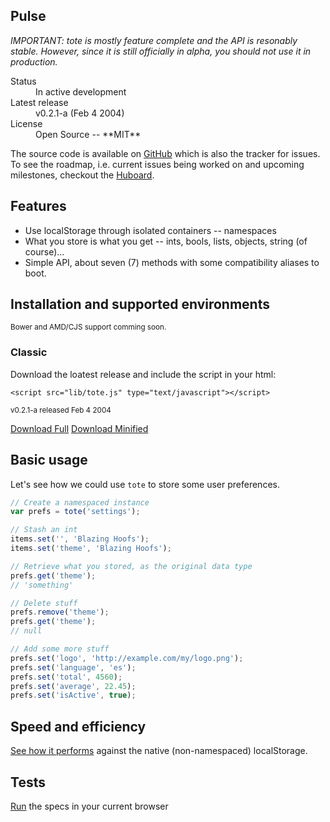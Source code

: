 ## Pulse

*IMPORTANT: tote is mostly feature complete and the API is resonably stable. However,
since it is still officially in alpha, you should not use it in production.*

<dl class="well">
    <dt>Status</dt><dd>In active development</dd>
    <dt>Latest release</dt><dd>v0.2.1-a (Feb 4 2004)</dd>
    <dt>License</dt><dd>Open Source -- **MIT**</dd>
</dl>

The source code is available on [GitHub](https://github.com/rudylattae/tote) which is also the
tracker for issues. To see the roadmap, i.e. current issues being worked on and upcoming 
milestones, checkout the [Huboard](https://huboard.com/rudylattae/tote).


## Features

- Use localStorage through isolated containers -- namespaces
- What you store is what you get -- ints, bools, lists, objects, string (of course)...
- Simple API, about seven (7) methods with some compatibility aliases to boot.



## Installation and supported environments

<small class="muted"> Bower and AMD/CJS support comming soon.</small>

### Classic

Download the loatest release and include the script in your html:


```markup
<script src="lib/tote.js" type="text/javascript"></script>
```

<small>v0.2.1-a released Feb 4 2004</small>

<a href="dist/tote.js" class="btn btn-primary">Download Full</a>
<a href="dist/tote.min.js" class="btn">Download Minified</a>


## Basic usage

Let's see how we could use `tote` to store some user preferences.

```javascript
// Create a namespaced instance
var prefs = tote('settings');

// Stash an int
items.set('', 'Blazing Hoofs');
items.set('theme', 'Blazing Hoofs');

// Retrieve what you stored, as the original data type
prefs.get('theme');
// 'something'

// Delete stuff
prefs.remove('theme');
prefs.get('theme');
// null

// Add some more stuff
prefs.set('logo', 'http://example.com/my/logo.png');
prefs.set('language', 'es');
prefs.set('total', 4560);
prefs.set('average', 22.45);
prefs.set('isActive', true);
```

## Speed and efficiency 

[See how it performs](http://jsperf.com/tote-vs-native-storage) against the native (non-namespaced) localStorage.


## Tests

[Run](spec/) the specs in your current browser